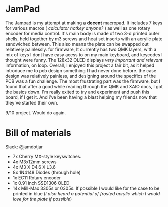 # JamPad
The Jampad is my attempt at making a **decent** macropad.
It includes 7 keys for various macros ( *calculator hotkey anyone?* ) as well as one rotary encoder for media control. 
It's main body is made of two 3-d printed outer shells, held together by m3 screws and heat set inserts with an acrylic plate sandwiched between. This also means the plate can be swapped out relatively painlessly. 
for firmware, It currently has two QMK layers, with a mix of keys I dont have easy acess to on my main keyboard, and keycodes I thought were funny. The 128x32 OLED displays *very important and relevant* information, on loop. 
Overall, I enjoyed this project a fair bit, as it helped introduce me to pcb design something I had never done before. the case design was relatively painless, and designing around the specifics of the PCB was a fun challenge. The most frustrating part was the firmware, but I found that after a good while reading through the QMK and XAIO docs, I got the basics down. I'm really exited to try and experiment and push this board, if I get it. And i've been having a blast helping my friends now that they've started their own. 

9/10 project. Would do again.

# Bill of materials
Slack: @jamdotjar
- 7x Cherry MX-style keyswitches.
- 4x M3x12mm screws
- 4x M3 X D4.6 X L3.6
- 8x 1N4148 Diodes (through hole)
- 1x EC11 Rotary encoder
- 1x 0.91 inch SSD1306 OLED
- 14x Mill-Max 3305s or 0305s.
If possible I would like for the case to be printed in blue (*I also heard a potential of frosted acrylic which I would love for the plate if possible*)
